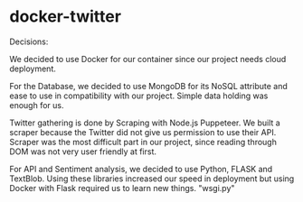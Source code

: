 # docker-twitter
Decisions:

We decided to use Docker for our container since our project needs
cloud deployment.

For the Database, we decided to use MongoDB for its NoSQL attribute and
ease to use in compatibility with our project. Simple data holding was enough
for us.

Twitter gathering is done by Scraping with Node.js Puppeteer. We built a scraper
because the Twitter did not give us permission to use their API. Scraper was the
most difficult part in our project, since reading through DOM was not very user friendly
at first.

For API and Sentiment analysis, we decided to use Python, FLASK and TextBlob. Using these
libraries increased our speed in deployment but using Docker with Flask required us to learn
new things. "wsgi.py"
